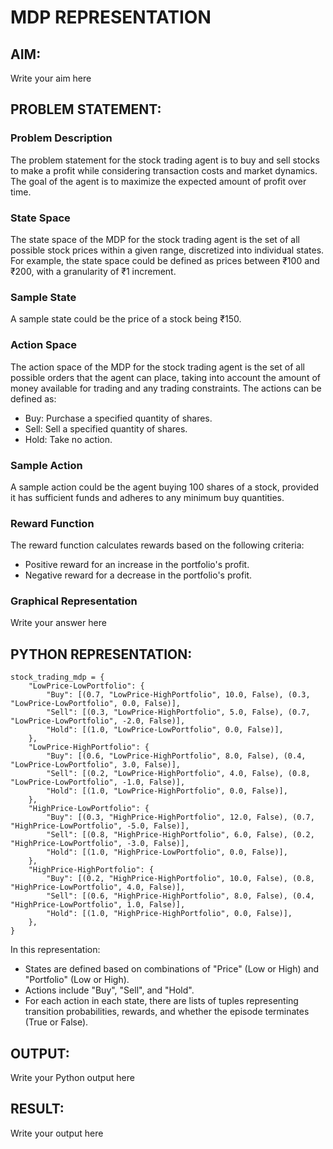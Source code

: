 # MDP REPRESENTATION

## AIM:
Write your aim here

## PROBLEM STATEMENT:

### Problem Description
The problem statement for the stock trading agent is to buy and sell stocks to make a profit while considering transaction costs and market dynamics. The goal of the agent is to maximize the expected amount of profit over time.

### State Space
The state space of the MDP for the stock trading agent is the set of all possible stock prices within a given range, discretized into individual states. For example, the state space could be defined as prices between ₹100 and ₹200, with a granularity of ₹1 increment.

### Sample State
A sample state could be the price of a stock being ₹150.

### Action Space
The action space of the MDP for the stock trading agent is the set of all possible orders that the agent can place, taking into account the amount of money available for trading and any trading constraints. The actions can be defined as:

- Buy: Purchase a specified quantity of shares.
- Sell: Sell a specified quantity of shares.
- Hold: Take no action.

### Sample Action
A sample action could be the agent buying 100 shares of a stock, provided it has sufficient funds and adheres to any minimum buy quantities.

### Reward Function
The reward function calculates rewards based on the following criteria:

- Positive reward for an increase in the portfolio's profit.
- Negative reward for a decrease in the portfolio's profit.

### Graphical Representation
Write your answer here

## PYTHON REPRESENTATION:
```python3
stock_trading_mdp = {
    "LowPrice-LowPortfolio": {
        "Buy": [(0.7, "LowPrice-HighPortfolio", 10.0, False), (0.3, "LowPrice-LowPortfolio", 0.0, False)],
        "Sell": [(0.3, "LowPrice-HighPortfolio", 5.0, False), (0.7, "LowPrice-LowPortfolio", -2.0, False)],
        "Hold": [(1.0, "LowPrice-LowPortfolio", 0.0, False)],
    },
    "LowPrice-HighPortfolio": {
        "Buy": [(0.6, "LowPrice-HighPortfolio", 8.0, False), (0.4, "LowPrice-LowPortfolio", 3.0, False)],
        "Sell": [(0.2, "LowPrice-HighPortfolio", 4.0, False), (0.8, "LowPrice-LowPortfolio", -1.0, False)],
        "Hold": [(1.0, "LowPrice-HighPortfolio", 0.0, False)],
    },
    "HighPrice-LowPortfolio": {
        "Buy": [(0.3, "HighPrice-HighPortfolio", 12.0, False), (0.7, "HighPrice-LowPortfolio", -5.0, False)],
        "Sell": [(0.8, "HighPrice-HighPortfolio", 6.0, False), (0.2, "HighPrice-LowPortfolio", -3.0, False)],
        "Hold": [(1.0, "HighPrice-LowPortfolio", 0.0, False)],
    },
    "HighPrice-HighPortfolio": {
        "Buy": [(0.2, "HighPrice-HighPortfolio", 10.0, False), (0.8, "HighPrice-LowPortfolio", 4.0, False)],
        "Sell": [(0.6, "HighPrice-HighPortfolio", 8.0, False), (0.4, "HighPrice-LowPortfolio", 1.0, False)],
        "Hold": [(1.0, "HighPrice-HighPortfolio", 0.0, False)],
    },
}
```
In this representation:

- States are defined based on combinations of "Price" (Low or High) and "Portfolio" (Low or High).
- Actions include "Buy", "Sell", and "Hold".
- For each action in each state, there are lists of tuples representing transition probabilities, rewards, and whether the episode terminates (True or False).

## OUTPUT:
Write your Python output here

## RESULT:
Write your output here
